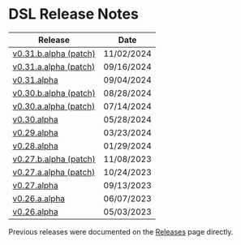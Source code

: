 # DSL Release Notes

| Release                                                     | Date        |
| ----------------------------------------------------------- | ----------- |
| [v0.31.b.alpha (patch)](/Release%20Notes/v0.31.b.alpha.md)  | 11/02/2024  |
| [v0.31.a.alpha (patch)](/Release%20Notes/v0.31.a.alpha.md)  | 09/16/2024  |
| [v0.31.alpha](/Release%20Notes/v0.3`.alpha.md)              | 09/04/2024  |
| [v0.30.b.alpha (patch)](/Release%20Notes/v0.30.b.alpha.md)  | 08/28/2024  |
| [v0.30.a.alpha (patch)](/Release%20Notes/v0.30.a.alpha.md)  | 07/14/2024  |
| [v0.30.alpha](/Release%20Notes/v0.30.alpha.md)              | 05/28/2024  |
| [v0.29.alpha](/Release%20Notes/v0.29.alpha.md)              | 03/23/2024  |
| [v0.28.alpha](/Release%20Notes/v0.28.alpha.md)              | 01/29/2024  |
| [v0.27.b.alpha (patch)](/Release%20Notes/v0.27.b.alpha.md)  | 11/08/2023  |
| [v0.27.a.alpha (patch)](/Release%20Notes/v0.27.a.alpha.md)  | 10/24/2023  |
| [v0.27.alpha](/Release%20Notes/v0.27.alpha.md)              | 09/13/2023  |
| [v0.26.a.alpha](/Release%20Notes/v0.26.a.alpha.md)          | 06/07/2023  |
| [v0.26.alpha](/Release%20Notes/v0.26.alpha.md)              | 05/03/2023  |

Previous releases were documented on the [Releases](https://github.com/prominenceai/deepstream-services-library/releases) page directly.
